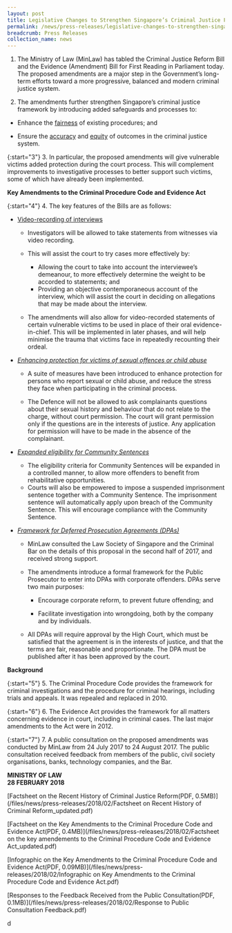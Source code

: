 ```yaml
---
layout: post
title: Legislative Changes to Strengthen Singapore’s Criminal Justice Framework
permalink: /news/press-releases/legislative-changes-to-strengthen-singapores-criminal-justice-fr
breadcrumb: Press Releases
collection_name: news
---
```


1. The Ministry of Law (MinLaw) has tabled the Criminal Justice Reform Bill and the Evidence (Amendment) Bill for First Reading in Parliament today. The proposed amendments are a major step in the Government’s long-term efforts toward a more progressive, balanced and modern criminal justice system.

2. The amendments further strengthen Singapore’s criminal justice framework by introducing added safeguards and processes to:

* Enhance the <u>fairness</u> of existing procedures; and

* Ensure the <u>accuracy</u> and <u>equity</u> of outcomes in the criminal justice system.

{:start="3"}
3. In particular, the proposed amendments will give vulnerable victims added protection during the court process. This will complement improvements to investigative processes to better support such victims, some of which have already been implemented.

**Key Amendments to the Criminal Procedure Code and Evidence Act**

{:start="4"}
4. The key features of the Bills are as follows:
* <u>Video-recording of interviews</u>
    * Investigators will be allowed to take statements from witnesses via video recording.
    * This will assist the court to try cases more effectively by:
    
        * Allowing the court to take into account the interviewee’s demeanour, to more effectively determine the weight to be accorded to statements; and
        * Providing an objective contemporaneous account of the interview, which will assist the court in deciding on allegations that may be made about the interview.
    * The amendments will also allow for video-recorded statements of certain vulnerable victims to be used in place of their oral evidence-in-chief. This will be implemented in later phases, and will help minimise the trauma that victims face in repeatedly recounting their ordeal.
    
* *<u>Enhancing protection for victims of sexual offences or child abuse</u>*

    * A suite of measures have been introduced to enhance protection for persons who report sexual or child abuse, and reduce the stress they face when participating in the criminal process.
    
    * The Defence will not be allowed to ask complainants questions about their sexual history and behaviour that do not relate to the charge, without court permission. The court will grant permission only if the questions are in the interests of justice. Any application for permission will have to be made in the absence of the complainant.
    
* *<u>Expanded eligibility for Community Sentences</u>* 

    * The eligibility criteria for Community Sentences will be expanded in a controlled manner, to allow more offenders to benefit from rehabilitative opportunities.
    * Courts will also be empowered to impose a suspended imprisonment sentence together with a Community Sentence. The imprisonment sentence will automatically apply upon breach of the Community Sentence. This will encourage compliance with the Community Sentence.
    
* *<u>Framework for Deferred Prosecution Agreements (DPAs)</u>*

    * MinLaw consulted the Law Society of Singapore and the Criminal Bar on the details of this proposal in the second half of 2017, and received strong support.
    
    * The amendments introduce a formal framework for the Public Prosecutor to enter into DPAs with corporate offenders. DPAs serve two main purposes:
    
        * Encourage corporate reform, to prevent future offending; and
        
        * Facilitate investigation into wrongdoing, both by the company and by individuals.
        
    * All DPAs will require approval by the High Court, which must be satisfied that the agreement is in the interests of justice, and that the terms are fair, reasonable and proportionate. The DPA must be published after it has been approved by the court.
    
    
**Background**

{:start="5"}
5. The Criminal Procedure Code provides the framework for criminal investigations and the procedure for criminal hearings, including trials and appeals. It was repealed and replaced in 2010.

{:start="6"}
6. The Evidence Act provides the framework for all matters concerning evidence in court, including in criminal cases. The last major amendments to the Act were in 2012.

{:start="7"}
7. A public consultation on the proposed amendments was conducted by MinLaw from 24 July 2017 to 24 August 2017. The public consultation received feedback from members of the public, civil society organisations, banks, technology companies, and the Bar.

**MINISTRY OF LAW**  
**28 FEBRUARY 2018**

[Factsheet on the Recent History of Criminal Justice Reform(PDF, 0.5MB)](/files/news/press-releases/2018/02/Factsheet on Recent History of Criminal Reform_updated.pdf)

[Factsheet on the Key Amendments to the Criminal Procedure Code and Evidence Act(PDF, 0.4MB)](/files/news/press-releases/2018/02/Factsheet on the key amendements to the Criminal Procedure Code and Evidence Act_updated.pdf)

[Infographic on the Key Amendments to the Criminal Procedure Code and Evidence Act(PDF, 0.09MB)](/files/news/press-releases/2018/02/Infographic on Key Amendments to the Criminal Procedure Code and Evidence Act.pdf)

[Responses to the Feedback Received from the Public Consultation(PDF, 0.1MB)](/files/news/press-releases/2018/02/Response to Public Consultation Feedback.pdf)


d
